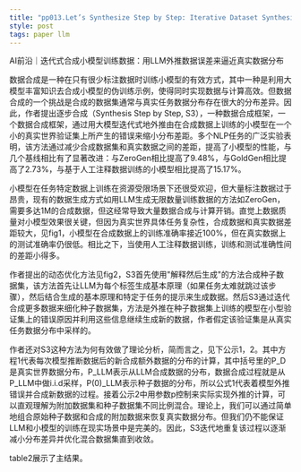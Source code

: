 ```yaml
---
title: "pp013.Let’s Synthesize Step by Step: Iterative Dataset Synthesis with Large Language Models by Extrapolating Errors from Small Models"
style: post
tags: paper llm 
---
```


AI前沿｜迭代式合成小模型训练数据：用LLM外推数据误差来逼近真实数据分布

数据合成是一种在只有很少标注数据时训练小模型的有效方式，其中一种是利用大模型丰富知识去合成小模型的伪训练示例，使得同时实现数据与计算高效。但数据合成的一个挑战是合成的数据集通常与真实任务数据分布存在很大的分布差异。因此，作者提出逐步合成（Synthesis Step by Step, S3），一种数据合成框架，一个数据合成框架，通过用大模型迭代式地外推由在合成数据上训练的小模型在一个小的真实世界验证集上所产生的错误来缩小分布差距。多个NLP任务的广泛实验表明，该方法通过减少合成数据集和真实数据之间的差距，提高了小模型的性能，与几个基线相比有了显著改进：与ZeroGen相比提高了9.48%，与GoldGen相比提高了2.73%，与基于人工注释数据训练的小模型相比提高了15.17%。

小模型在任务特定数据上训练在资源受限场景下还很受欢迎，但大量标注数据过于昂贵，现有的数据生成方式如用LLM生成无限数量训练数据的方法如ZeroGen，需要多达1M的合成数据，但这经常导致大量数据合成与计算开销。直觉上数据质量对小模型效果很关键，但因为真实世界具体任务复杂性，合成数据和真实数据差距较大，见fig1，小模型在合成数据上的训练准确率接近100%，但在真实数据上的测试准确率仍很低。相比之下，当使用人工注释数据训练，训练和测试准确性间的差距小得多。

作者提出的动态优化方法见fig2，S3首先使用"解释然后生成"的方法合成种子数据集，该方法首先让LLM为每个标签生成基本原理（如果任务太难就跳过该步骤），然后结合生成的基本原理和特定于任务的提示来生成数据。然后S3通过迭代合成更多数据来细化种子数据集，方法是外推在种子数据集上训练的模型在小型验证集上的错误原因并利用这些信息继续生成新的数据，作者假定该验证集是从真实任务数据分布中采样的。

作者还对S3这种方法为何有效做了理论分析，简而言之，见下公示1，2。其中方程1代表每次模型推断数据后的新合成额外数据的分布的计算，其中括号里的P_D是真实世界数据分布，P_LLM表示从LLM合成数据的分布，数据合成过程就是从P_LLM中做i.i.d采样，P(0)_LLM表示种子数据的分布，所以公式1代表着模型外推错误并合成新数据的过程。接着公示2中用参数p控制来实际实现外推的计算，可以直观理解为附加数据集和种子数据集不同比例混合。理论上，我们可以通过简单地组合原始种子数据和合成的附加数据来恢复真实数据分布。但我们仍不能保证LLM和小模型的训练在现实场景中是完美的。因此，S3迭代地重复该过程以逐渐减小分布差异并优化混合数据集直到收敛。

table2展示了主结果。
